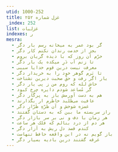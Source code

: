 ```yaml
---
utid: 1000-252
title: غزل شماره ۲۵۲
_index: 252
list: غزلیات
indexes: ر
mesra:
  - گر بود عمر به میخانه رسم بار دگر
  - بجز از خدمت رندان نکنم کار دگر
  - خرّم آن روز که با دیده گریان بروم
  - تا زنم آب دَرِ میکده یک بار دگر
  - معرفت نیست درین قوم خدایا سببی
  - تا بَرم گوهر خود را به خریدار دگر
  - یار اگر رفت و حقّ صحبت دیرین نشناخت
  - حاش لله که روم من ز پی یار دگر
  - گر مُساعد شودم دایره چرخ کبود
  - هم به دست آورمش باز به پرگار دگر
  - عافیت می‌طلبد خاطرم ار بگذارند
  - غمزه شوخش و آن طرّهِ طَرّار دگر
  - راز سربسته ما بین که به دستان گفتند
  - هر زمان با دف و نی بر سر بازار دگر
  - هر دم از درد بنالم که فلک هر ساعت
  - کندم قصد دل ریش به آزار دگر
  - باز گویم نه در این واقعه حافظ تنهاست
  - غرقه گشتند درین بادیه بسیار دگر
---
```

